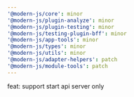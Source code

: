 ```yaml
---
'@modern-js/core': minor
'@modern-js/plugin-analyze': minor
'@modern-js/plugin-testing': minor
'@modern-js/testing-plugin-bff': minor
'@modern-js/app-tools': minor
'@modern-js/types': minor
'@modern-js/utils': minor
'@modern-js/adapter-helpers': patch
'@modern-js/module-tools': patch
---
```


feat: support start api server only
